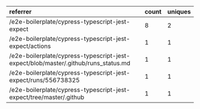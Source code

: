 | referrer                                                                           | count | uniques |
| :--------------------------------------------------------------------------------- | :---- | :------ |
| /e2e-boilerplate/cypress-typescript-jest-expect                                    | 8     | 2       |
| /e2e-boilerplate/cypress-typescript-jest-expect/actions                            | 1     | 1       |
| /e2e-boilerplate/cypress-typescript-jest-expect/blob/master/.github/runs_status.md | 1     | 1       |
| /e2e-boilerplate/cypress-typescript-jest-expect/runs/556738325                     | 1     | 1       |
| /e2e-boilerplate/cypress-typescript-jest-expect/tree/master/.github                | 1     | 1       |